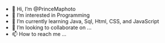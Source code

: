 - 👋 Hi, I’m @PrinceMaphoto
- 👀 I’m interested in Programming
- 🌱 I’m currently learning Java, Sql, Html, CSS, and JavaScript
- 💞️ I’m looking to collaborate on ...
- 📫 How to reach me ...

<!---
PrinceMaphoto/PrinceMaphoto is a ✨ special ✨ repository because its `README.md` (this file) appears on your GitHub profile.
You can click the Preview link to take a look at your changes.
--->
